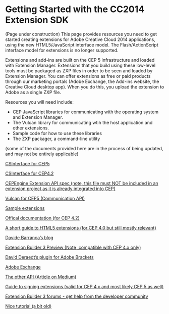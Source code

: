 Getting Started with the CC2014 Extension SDK
==============

(Page under construction)
This page provides resources you need to get started creating extensions for Adobe Creative Cloud 2014 applications, using the new HTML5/JavaScript interface model. The Flash/ActionScript interface model for extensions is no longer supported.

Extensions and add-ins are built on the CEP 5 infrastructure and loaded with Extension Manager. Extensions that you build using these low-level tools must be packaged as ZXP files in order to be seen and loaded by Extension Manager. You can offer extensions as free or paid products through our marketing portals (Adobe Exchange, the Add-ins website, the Creative Cloud desktop app). When you do this, you upload the extension to Adobe as a single ZXP file. 

Resources you will need include:
* CEP JavaScript libraries for communicating  with the operating system and Extension Manager.
* The Vulcan library for communicating wtih the host application and other extensions.
* Sample code for how to use these libraries
* The ZXP packager, a command-line utility

(some of the documents provided here are in the process of being updated, and may not be entirely applicable)

[CSInterface for CEP5](https://github.com/Adobe-CEP/JavaScript-API/blob/master/CSInterface.js)

[CSInterface for CEP4.2](https://github.com/Adobe-CEP/JavaScript-API/blob/master/CSInterface-4.2.0.js)

[CEPEngine Extension API spec (note, this file must NOT be included in an extension project as it is already integrated into CEP)](http://adobe.ly/1p2Onnl)

[Vulcan for CEP5 (Communication API)](https://github.com/Adobe-CEP/CEP-Resources/blob/master/Vulcan.js)

[Sample extensions](https://github.com/Adobe-CEP/Samples)

[Offical documentation (for CEP 4.2)](http://adobe.ly/1cWBggl)

[A short guide to HTML5 extensions (for CEP 4.0 but still mostly relevant)](http://adobe.ly/Nk1EK7)

[Davide Barranca’s blog](http://bit.ly/Nk1Mta)

[Extension Builder 3 Preview (Note, compatible with CEP 4.x only)](http://adobe.ly/1pho2QU)

[David Deraedt’s plugin for Adobe Brackets](http://bit.ly/QKWWYL)

[Adobe Exchange](http://bit.ly/1mHVksI)

[The other API (Article on Medium)](http://bit.ly/1hIFZay)

[Guide to signing extensions (valid for CEP 4.x and most likely CEP 5 as well)](http://bit.ly/1fARUZy)

[Extension Builder 3 forums - get help from the developer community](http://adobe.ly/1mgZ2xe)

[Nice tutorial (a bit old)](http://bit.ly/1nNLqH4)
